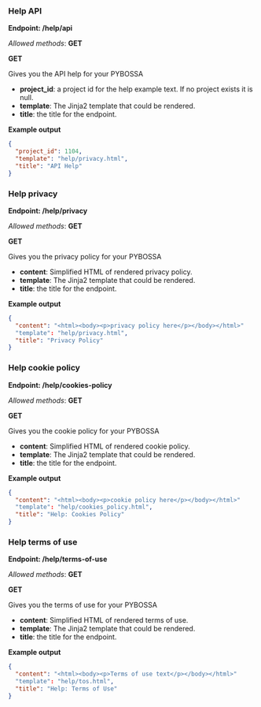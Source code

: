 ### Help API

**Endpoint: /help/api**

*Allowed methods*: **GET**

**GET**

Gives you the API help for your PYBOSSA

-   **project\_id**: a project id for the help example text. If no
    project exists it is null.
-   **template**: The Jinja2 template that could be rendered.
-   **title**: the title for the endpoint.

**Example output**

```json
{
  "project_id": 1104,
  "template": "help/privacy.html",
  "title": "API Help"
}
```

### Help privacy

**Endpoint: /help/privacy**

*Allowed methods*: **GET**

**GET**

Gives you the privacy policy for your PYBOSSA

-   **content**: Simplified HTML of rendered privacy policy.
-   **template**: The Jinja2 template that could be rendered.
-   **title**: the title for the endpoint.

**Example output**

```json
{
  "content": "<html><body><p>privacy policy here</p></body></html>"
  "template": "help/privacy.html",
  "title": "Privacy Policy"
}
```

### Help cookie policy

**Endpoint: /help/cookies-policy**

*Allowed methods*: **GET**

**GET**

Gives you the cookie policy for your PYBOSSA

-   **content**: Simplified HTML of rendered cookie policy.
-   **template**: The Jinja2 template that could be rendered.
-   **title**: the title for the endpoint.

**Example output**

```json
{
  "content": "<html><body><p>cookie policy here</p></body></html>"
  "template": "help/cookies_policy.html",
  "title": "Help: Cookies Policy"
}
```

### Help terms of use

**Endpoint: /help/terms-of-use**

*Allowed methods*: **GET**

**GET**

Gives you the terms of use for your PYBOSSA

-   **content**: Simplified HTML of rendered terms of use.
-   **template**: The Jinja2 template that could be rendered.
-   **title**: the title for the endpoint.

**Example output**

```json
{
  "content": "<html><body><p>Terms of use text</p></body></html>"
  "template": "help/tos.html",
  "title": "Help: Terms of Use"
}
```


